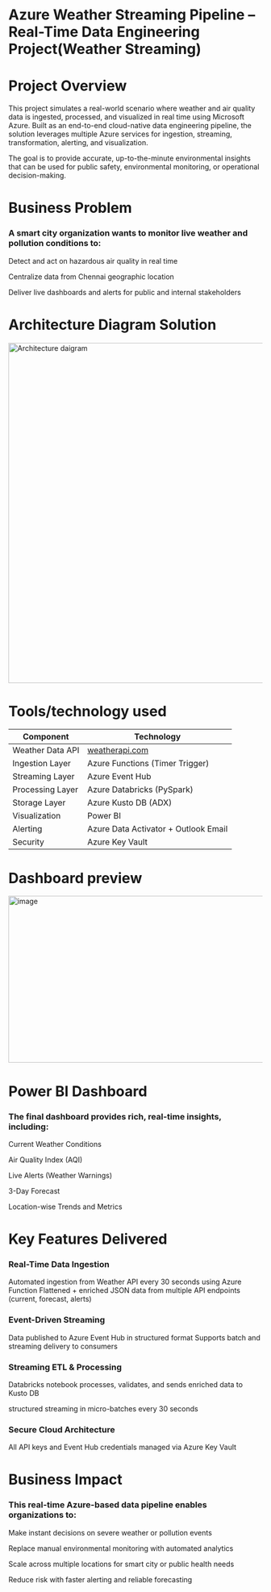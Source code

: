 #  Azure Weather Streaming Pipeline – Real-Time Data Engineering Project(Weather Streaming)

#  Project Overview
This project simulates a real-world scenario where weather and air quality data is ingested, processed, and visualized in real time using Microsoft Azure. Built as an end-to-end cloud-native data engineering pipeline, the solution leverages multiple Azure services for ingestion, streaming, transformation, alerting, and visualization.

The goal is to provide accurate, up-to-the-minute environmental insights that can be used for public safety, environmental monitoring, or operational decision-making.


# Business Problem

### A smart city organization wants to monitor live weather and pollution conditions to:

 Detect and act on hazardous air quality in real time

 Centralize data from  Chennai geographic location

 Deliver live dashboards and alerts for public and internal stakeholders


# Architecture Diagram Solution 



<img width="1200" height="675" alt="Architecture daigram" src="https://github.com/user-attachments/assets/212ea690-93f6-4498-b244-3b02ad32aae4" />


# Tools/technology used

| Component        | Technology                                    |
| ---------------- | --------------------------------------------- |
| Weather Data API | [weatherapi.com](https://www.weatherapi.com/) |
| Ingestion Layer  | Azure Functions (Timer Trigger)               |
| Streaming Layer  | Azure Event Hub                               |
| Processing Layer | Azure Databricks (PySpark)                    |
| Storage Layer    | Azure Kusto DB (ADX)                          |
| Visualization    | Power BI                                      |
| Alerting         | Azure Data Activator + Outlook Email          |
| Security         | Azure Key Vault                               |


#  Dashboard preview 

<img width="637" height="331" alt="image" src="https://github.com/user-attachments/assets/e78d3327-8b5c-40d4-9dd9-45385109439d" />

#  Power BI Dashboard
### The final dashboard provides rich, real-time insights, including:

 Current Weather Conditions

 Air Quality Index (AQI)

 Live Alerts (Weather Warnings)

 3-Day Forecast

 Location-wise Trends and Metrics



#  Key Features Delivered

###  Real-Time Data Ingestion
Automated ingestion from Weather API every 30 seconds using Azure Function
Flattened + enriched JSON data from multiple API endpoints (current, forecast, alerts)

###  Event-Driven Streaming
Data published to Azure Event Hub in structured format
Supports batch and streaming delivery to consumers

###  Streaming ETL & Processing
Databricks notebook processes, validates, and sends enriched data to Kusto DB

structured streaming in micro-batches every 30 seconds

###  Secure Cloud Architecture
All API keys and Event Hub credentials managed via Azure Key Vault


#  Business Impact
### This real-time Azure-based data pipeline enables organizations to:

Make instant decisions on severe weather or pollution events

Replace manual environmental monitoring with automated analytics

Scale across multiple locations for smart city or public health needs

Reduce risk with faster alerting and reliable forecasting








